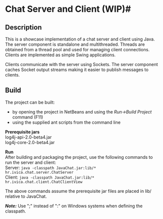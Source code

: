 # Chat Server and Client (WIP)#

## Description ##

This is a showcase implementation of a chat server and client using Java. The
server component is standalone and multithreaded. Threads are obtained from a
thread pool and used for managing client connections. Clients are implemented
as simple Swing applications.

Clients communicate with the server using Sockets. The server component caches
Socket output streams making it easier to publish messages to clients.

## Build ##

The project can be built:  
+ by opening the project in NetBeans and using the *Run->Build Project* command
  (F11)
+ using the supplied ant scripts from the command line

**Prerequisite jars**  
log4j-api-2.0-beta4.jar  
log4j-core-2.0-beta4.jar

**Run**  
After building and packaging the project, use the following commands to run the
server and client:  
Server: `java -classpath JavaChat.jar:lib/* hr.ivica.chat.server.ChatServer`  
Client: `java -classpath JavaChat.jar:lib/* hr.ivica.chat.client.ChatClientView`  
  
The above commands assume the prerequisite jar files are placed in lib/
relative to JavaChat.  
  
  ***Note:*** Use ";" instead of ":" on Windows systems when defining the classpath.

